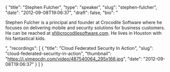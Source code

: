 {
  "title": "Stephen Fulcher",
  "type": "speaker",
  "slug": "stephen-fulcher",
  "date": "2012-09-08T19:06:37",
  "draft": false,
  "bio": "<p>Stephen Fulcher is a principal and founder at Crocodile Software where he focuses on delivering mobile and security solutions for business customers. He can be reached at sf@crocodilesoftware.com. He lives in Houston with his fantastical kids.</p>",
  "recordings": [
    {
      "title": "Cloud Federated Security In Action",
      "slug": "cloud-federated-security-in-action",
      "thumbnail": "https://i.vimeocdn.com/video/487540064_295x166.jpg",
      "date": "2012-09-08T19:06:37"
    }
  ]
}